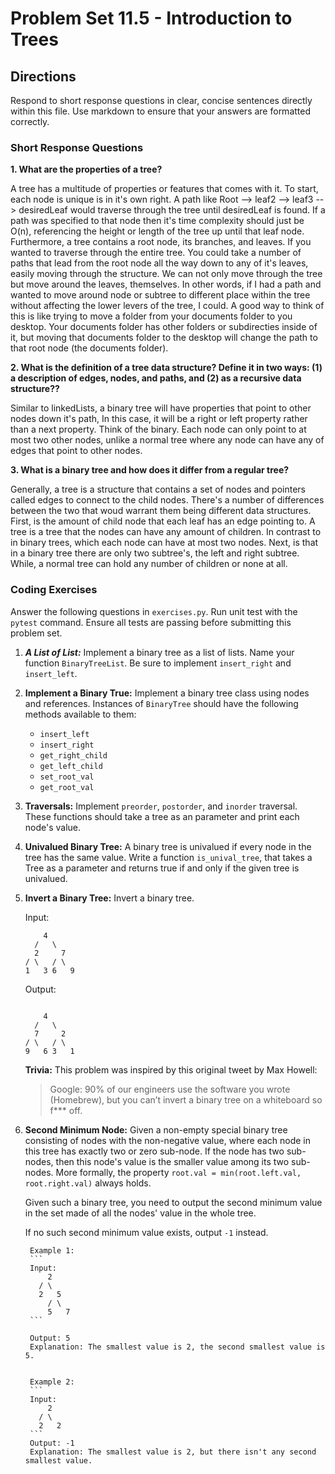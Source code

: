 # Problem Set 11.5 - Introduction to Trees

## Directions
Respond to short response questions in clear, concise sentences directly within this file. Use markdown to ensure that your answers are formatted correctly.

### Short Response Questions
**1. What are the properties of a tree?**
 
  A tree has a multitude of properties or features that comes with it. To start, each node is unique is in it's own right. A path like Root 
  --> leaf2 --> leaf3 --> desiredLeaf would traverse through the tree until desiredLeaf is found. If a path was specified to that node then it's
  time complexity should just be O(n), referencing the height or length of the tree up until that leaf node. Furthermore, a tree contains a root node, its 
  branches, and leaves. If you wanted to traverse through the entire tree. You could take a number of paths that lead from the root node all
  the way down to any of it's leaves, easily moving through the structure. We can not only move through the tree but move around the leaves, themselves.
  In other words, if I had a path and wanted to move around node or subtree to different place within the tree without affecting the 
  lower levers of the tree, I could. A good way to think of this is like trying to move a folder from your documents folder to you desktop. 
  Your documents folder has other folders or subdirecties inside of it, but moving that documents folder to the desktop will change the 
  path to that root node (the documents folder).

**2. What is the definition of a tree data structure? Define it in two ways: (1) a description of edges, nodes, and paths, and (2) as a recursive data structure??**

  Similar to linkedLists, a binary tree will have properties that point to other nodes down it's path, In this case, it will be a right or left property rather
  than a next property. Think of the binary. Each node can only point to at most two other nodes, unlike a normal tree where any node can have any of edges that 
  point to other nodes.
  

**3. What is a binary tree and how does it differ from a regular tree?**

  Generally, a tree is a structure that contains a set of nodes and pointers called edges to connect to the child nodes. There's a number of differences between 
  the two that woud warrant them being different data structures. First, is the amount of child node that each leaf has an edge pointing to. A tree is a tree 
  that the nodes can have any amount of children.	In contrast to in binary trees, which each node can have at most two nodes. Next, is that in a binary tree
  there are only two subtree's, the left and right subtree. While, a normal tree can hold any number of children or none at all.

### Coding Exercises
Answer the following questions in `exercises.py`. Run unit test with the `pytest` command. Ensure all tests are passing before submitting this problem set.
1. **_A List of List:_** Implement a binary tree as a list of lists. Name your function `BinaryTreeList`. Be sure to implement `insert_right` and `insert_left`.

2. **Implement a Binary True:** Implement a binary tree class using nodes and references. Instances of `BinaryTree` should have the following methods available to them:
   - `insert_left`
   - `insert_right`
   - `get_right_child`
   - `get_left_child`
   - `set_root_val`
   - `get_root_val`

3. **Traversals:** Implement `preorder`, `postorder`, and `inorder` traversal. These functions should take a tree as an parameter and print each node's value.
   
4. **Univalued Binary Tree:** A binary tree is univalued if every node in the tree has the same value. Write a function `is_unival_tree`, that takes a Tree as a parameter and returns true if and only if the given tree is univalued.

5. **Invert a Binary Tree:** Invert a binary tree.

    Input:
      ```
          4
        /   \
        2     7
      / \   / \
      1   3 6   9
      ```

      Output:
      ```

          4
        /   \
        7     2
      / \   / \
      9   6 3   1
      ```

      **Trivia:**
      This problem was inspired by this original tweet by Max Howell:

      > Google: 90% of our engineers use the software you wrote (Homebrew), but you can’t invert a binary tree on a whiteboard so f*** off.

6. **Second Minimum Node:** Given a non-empty special binary tree consisting of nodes with the non-negative value, where each node in this tree has exactly two or zero sub-node. If the node has two sub-nodes, then this node's value is the smaller value among its two sub-nodes. More formally, the property `root.val = min(root.left.val, root.right.val)` always holds.

      Given such a binary tree, you need to output the second minimum value in the set made of all the nodes' value in the whole tree.

      If no such second minimum value exists, output `-1` instead.

        Example 1:
        ```
        Input: 
            2
          / \
          2   5
            / \
            5   7
        ```

        Output: 5
        Explanation: The smallest value is 2, the second smallest value is 5.
        

        Example 2:
        ```
        Input: 
            2
          / \
          2   2
        ```
        Output: -1
        Explanation: The smallest value is 2, but there isn't any second smallest value.
        